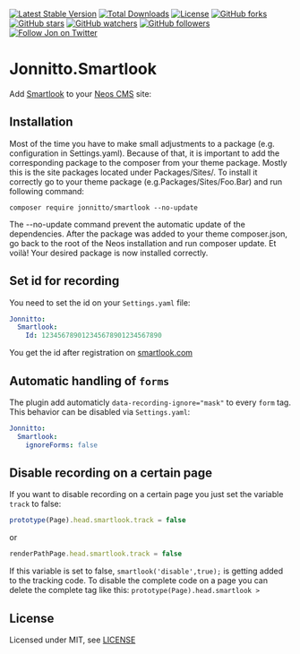 [![Latest Stable Version](https://poser.pugx.org/jonnitto/smartlook/v/stable)](https://packagist.org/packages/jonnitto/smartlook)
[![Total Downloads](https://poser.pugx.org/jonnitto/smartlook/downloads)](https://packagist.org/packages/jonnitto/smartlook)
[![License](https://poser.pugx.org/jonnitto/smartlook/license)](LICENSE)
[![GitHub forks](https://img.shields.io/github/forks/jonnitto/Jonnitto.Smartlook.svg?style=social&label=Fork)](https://github.com/jonnitto/Jonnitto.Smartlook/fork)
[![GitHub stars](https://img.shields.io/github/stars/jonnitto/Jonnitto.Smartlook.svg?style=social&label=Stars)](https://github.com/jonnitto/Jonnitto.Smartlook/stargazers)
[![GitHub watchers](https://img.shields.io/github/watchers/jonnitto/Jonnitto.Smartlook.svg?style=social&label=Watch)](https://github.com/jonnitto/Jonnitto.Smartlook/subscription)
[![GitHub followers](https://img.shields.io/github/followers/jonnitto.svg?style=social&label=Follow)](https://github.com/jonnitto/followers)
[![Follow Jon on Twitter](https://img.shields.io/twitter/follow/jonnitto.svg?style=social&label=Follow)](https://twitter.com/jonnitto)

Jonnitto.Smartlook
==================

Add [Smartlook](https://www.smartlook.com) to your [Neos CMS](https://www.neos.io) site:


Installation
------------
Most of the time you have to make small adjustments to a package (e.g. configuration in Settings.yaml). Because of that, it is important to add the corresponding package to the composer from your theme package. Mostly this is the site packages located under Packages/Sites/. To install it correctly go to your theme package (e.g.Packages/Sites/Foo.Bar) and run following command:

```
composer require jonnitto/smartlook --no-update
```

The --no-update command prevent the automatic update of the dependencies. After the package was added to your theme composer.json, go back to the root of the Neos installation and run composer update. Et voilà! Your desired package is now installed correctly.


Set id for recording
--------------------

You need to set the id on your `Settings.yaml` file:

```yaml
Jonnitto:
  Smartlook:
    Id: 123456789012345678901234567890
```

You get the id after registration on [smartlook.com](https://www.smartlook.com)

Automatic handling of `forms`
-----------------------------
The plugin add automaticly `data-recording-ignore="mask"` to every `form` tag.
This behavior can be disabled via `Settings.yaml`:

```yaml
Jonnitto:
  Smartlook:
    ignoreForms: false
```


Disable recording on a certain page
-----------------------------------

If you want to disable recording on a certain page you just set the variable
`track` to false:

```js
prototype(Page).head.smartlook.track = false
```

or
```js
renderPathPage.head.smartlook.track = false
```

If this variable is set to false, `smartlook('disable',true);` is getting added
to the tracking code. To disable the complete code on a page you can delete the
complete tag like this: `prototype(Page).head.smartlook >`


License
-------

Licensed under MIT, see [LICENSE](LICENSE)
